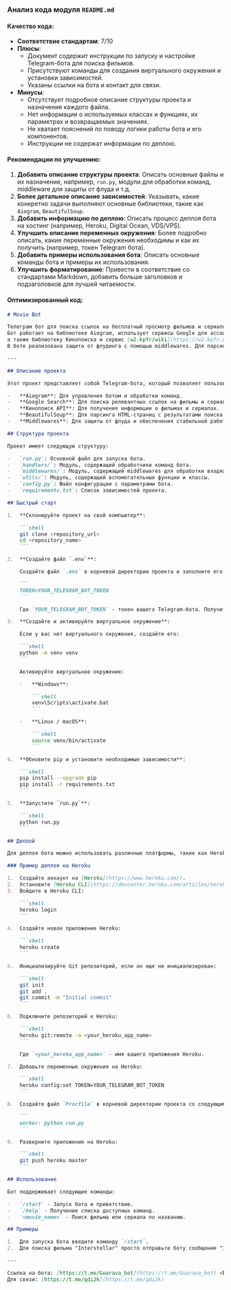### **Анализ кода модуля `README.md`**

#### **Качество кода**:

- **Соответствие стандартам**: 7/10
- **Плюсы**:
    - Документ содержит инструкции по запуску и настройке Telegram-бота для поиска фильмов.
    - Присутствуют команды для создания виртуального окружения и установки зависимостей.
    - Указаны ссылки на бота и контакт для связи.
- **Минусы**:
    - Отсутствует подробное описание структуры проекта и назначения каждого файла.
    - Нет информации о используемых классах и функциях, их параметрах и возвращаемых значениях.
    - Не хватает пояснений по поводу логики работы бота и его компонентов.
    - Инструкции не содержат информации по деплою.

#### **Рекомендации по улучшению**:

1.  **Добавить описание структуры проекта**: Описать основные файлы и их назначение, например, `run.py`, модули для обработки команд, middleware для защиты от флуда и т.д.
2.  **Более детальное описание зависимостей**: Указывать, какие конкретно задачи выполняют основные библиотеки, такие как `Aiogram`, `BeautifulSoup`.
3.  **Добавить информацию по деплою**: Описать процесс деплоя бота на хостинг (например, Heroku, Digital Ocean, VDS/VPS).
4.  **Улучшить описание переменных окружения**: Более подробно описать, какие переменные окружения необходимы и как их получить (например, токен Telegram бота).
5.  **Добавить примеры использования бота**: Описать основные команды бота и примеры их использования.
6.  **Улучшить форматирование**: Привести в соответствие со стандартами Markdown, добавить больше заголовков и подзаголовков для лучшей читаемости.

#### **Оптимизированный код**:

```markdown
# Movie Bot

Телеграм бот для поиска ссылок на бесплатный просмотр фильмов и сериалов.
Бот работает на библиотеке Aiogram, использует сервисы Google для ассоциативного поиска,
а также библиотеку Кинопоиска и сервис [w2.kpfr/wiki](https://w2.kpfr.wiki/).
В боте реализована защита от флудинга с помощью middlewares. Для парсинга используется BeautifulSoup.

---

## Описание проекта

Этот проект представляет собой Telegram-бота, который позволяет пользователям искать ссылки на бесплатный просмотр интересующих их фильмов и сериалов. Бот использует следующие основные компоненты:

-   **Aiogram**: Для управления ботом и обработки команд.
-   **Google Search**: Для поиска релевантных ссылок на фильмы и сериалы.
-   **Кинопоиск API**: Для получения информации о фильмах и сериалах.
-   **BeautifulSoup**: Для парсинга HTML-страниц с результатами поиска.
-   **Middlewares**: Для защиты от флуда и обеспечения стабильной работы бота.

## Структура проекта

Проект имеет следующую структуру:

-   `run.py`: Основной файл для запуска бота.
-   `handlers/`: Модуль, содержащий обработчики команд бота.
-   `middlewares/`: Модуль, содержащий middlewares для обработки входящих запросов.
-   `utils/`: Модуль, содержащий вспомогательные функции и классы.
-   `config.py`: Файл конфигурации с параметрами бота.
-   `requirements.txt`: Список зависимостей проекта.

## Быстрый старт

1.  **Склонируйте проект на свой компьютер**:

    ```shell
    git clone <repository_url>
    cd <repository_name>
    ```

2.  **Создайте файл `.env`**:

    Создайте файл `.env` в корневой директории проекта и заполните его в следующем формате:

    ```
    TOKEN=YOUR_TELEGRAM_BOT_TOKEN
    ```

    Где `YOUR_TELEGRAM_BOT_TOKEN` - токен вашего Telegram-бота. Получить токен можно у [BotFather](https://t.me/BotFather).

3.  **Создайте и активируйте виртуальное окружение**:

    Если у вас нет виртуального окружения, создайте его:

    ```shell
    python -m venv venv
    ```

    Активируйте виртуальное окружение:

    -   **Windows**:

        ```shell
        venv\Scripts\activate.bat
        ```

    -   **Linux / macOS**:

        ```shell
        source venv/bin/activate
        ```

4.  **Обновите pip и установите необходимые зависимости**:

    ```shell
    pip install --upgrade pip
    pip install -r requirements.txt
    ```

5.  **Запустите `run.py`**:

    ```shell
    python run.py
    ```

## Деплой

Для деплоя бота можно использовать различные платформы, такие как Heroku, Digital Ocean, VDS/VPS.

### Пример деплоя на Heroku

1.  Создайте аккаунт на [Heroku](https://www.heroku.com/).
2.  Установите [Heroku CLI](https://devcenter.heroku.com/articles/heroku-cli).
3.  Войдите в Heroku CLI:

    ```shell
    heroku login
    ```

4.  Создайте новое приложение Heroku:

    ```shell
    heroku create
    ```

5.  Инициализируйте Git репозиторий, если он еще не инициализирован:

    ```shell
    git init
    git add .
    git commit -m "Initial commit"
    ```

6.  Подключите репозиторий к Heroku:

    ```shell
    heroku git:remote -a <your_heroku_app_name>
    ```

    Где `<your_heroku_app_name>` - имя вашего приложения Heroku.

7.  Добавьте переменные окружения на Heroku:

    ```shell
    heroku config:set TOKEN=YOUR_TELEGRAM_BOT_TOKEN
    ```

8.  Создайте файл `Procfile` в корневой директории проекта со следующим содержимым:

    ```
    worker: python run.py
    ```

9.  Разверните приложение на Heroku:

    ```shell
    git push heroku master
    ```

## Использование

Бот поддерживает следующие команды:

-   `/start` - Запуск бота и приветствие.
-   `/help` - Получение списка доступных команд.
-   `<movie_name>` - Поиск фильма или сериала по названию.

## Примеры

1.  Для запуска бота введите команду `/start`.
2.  Для поиска фильма "Interstellar" просто отправьте боту сообщение "Interstellar".

---

Ссылка на бота: [https://t.me/Guarava_bot](https://t.me/Guarava_bot) <br>
Для связи: [https://t.me/qdi2k](https://t.me/qdi2k)